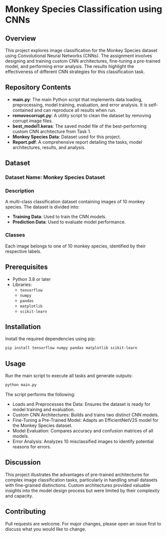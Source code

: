 # Monkey Species Classification using CNNs

## Overview

This project explores image classification for the Monkey Species dataset using Convolutional Neural Networks (CNNs). The assignment involves designing and training custom CNN architectures, fine-tuning a pre-trained model, and performing error analysis. The results highlight the effectiveness of different CNN strategies for this classification task.

## Repository Contents

- **main.py**: The main Python script that implements data loading, preprocessing, model training, evaluation, and error analysis. It is self-contained and can reproduce all results when run.
- **removecorrupt.py**: A utility script to clean the dataset by removing corrupt image files.
- **best_model1.keras**: The saved model file of the best-performing custom CNN architecture from Task 1.
- **Monkey Species Data**: Dataset used for this project.
- **Report.pdf**: A comprehensive report detailing the tasks, model architectures, results, and analysis.

## Dataset

### Dataset Name: **Monkey Species Dataset**

### Description
A multi-class classification dataset containing images of 10 monkey species. The dataset is divided into:
- **Training Data**: Used to train the CNN models.
- **Prediction Data**: Used to evaluate model performance.

### Classes
Each image belongs to one of 10 monkey species, identified by their respective labels.

## Prerequisites

- Python 3.8 or later
- Libraries:
  - `tensorflow`
  - `numpy`
  - `pandas`
  - `matplotlib`
  - `scikit-learn`

## Installation

Install the required dependencies using pip:

```bash
pip install tensorflow numpy pandas matplotlib scikit-learn
```

## Usage

Run the main script to execute all tasks and generate outputs:

```bash
python main.py
```

The script performs the following:

- Loads and Preprocesses the Data: Ensures the dataset is ready for model training and evaluation.
- Custom CNN Architectures: Builds and trains two distinct CNN models.
- Fine-Tuning a Pre-Trained Model: Adapts an EfficientNetV2S model for the Monkey Species dataset.
- Model Evaluation: Compares accuracy and confusion matrices of all models.
- Error Analysis: Analyzes 10 misclassified images to identify potential reasons for errors.

## Discussion
This project illustrates the advantages of pre-trained architectures for complex image classification tasks, particularly in handling small datasets with fine-grained distinctions. Custom architectures provided valuable insights into the model design process but were limited by their complexity and capacity.

## Contributing
Pull requests are welcome. For major changes, please open an issue first to discuss what you would like to change.

